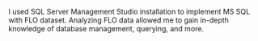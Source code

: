I used SQL Server Management Studio installation to implement MS SQL with FLO dataset. 
Analyzing FLO data allowed me to gain in-depth knowledge of database management, querying, and more.
